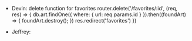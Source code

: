 * Devin: delete function for favorites
router.delete('/favorites/:id', (req, res) => {
db.art.findOne({
  where: {
    url: req.params.id
  }
  }).then((foundArt) => {
    foundArt.destroy();
  })
res.redirect('favorites')
})

* Jeffrey:
